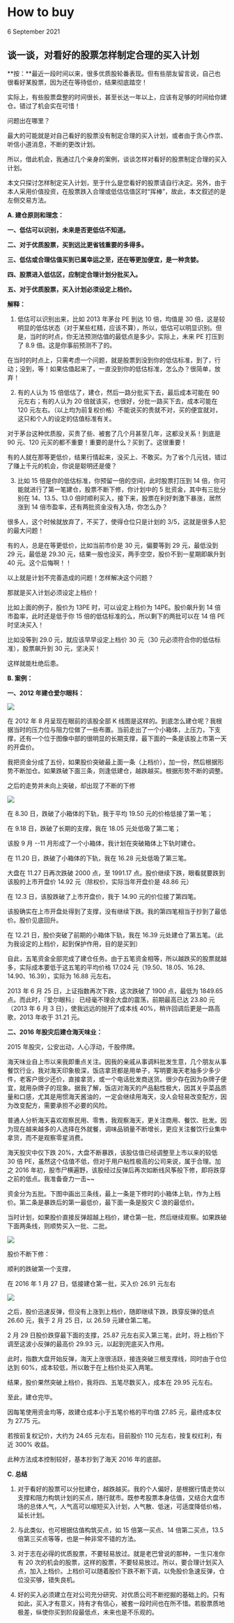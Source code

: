 # How to buy
6 September 2021

## 谈一谈，对看好的股票怎样制定合理的买入计划

**按：**最近一段时间以来，很多优质股轮番表现。但有些朋友留言说，自己也很看好某股票，因为还在等待低价，结果彻底踏空！

实际上，有些股票盘整的时间很长，甚至长达一年以上，应该有足够的时间给你建仓。错过了机会实在可惜！

问题出在哪里？

最大的可能就是对自己看好的股票没有制定合理的买入计划，或者由于贪心作祟、听信小道消息，不断的更改计划。

所以，借此机会，我通过几个亲身的案例，谈谈怎样对看好的股票制定合理的买入计划。

本文只探讨怎样制定买入计划，至于什么是您看好的股票请自行决定。另外，由于本人采用价值投资，在股票跌入合理或低估估值区时“挥棒”，故此，本文叙述的是左侧交易方法。

**A. 建仓原则和理念：**

**一、低估可以识别，未来是否更低估不知道。**

**二、对于优质股票，买到远比更省钱重要的多得多。**

**三、低估或合理估值买到已属幸运之至，还在等更加便宜，是一种贪婪。**

**四、股票进入低估区，应制定合理计划分批买入。**

**五、对于优质股票，买入计划必须设定上档价。**

**解释：**

1. 低估可以识别出来，比如 2013 年茅台 PE 到达 10 倍，均值是 30 倍，这是较明显的低估状态（对于某些杠精，应该不算），所以，低估可以明显识别。但是，当时的时点，你无法预测估值的最低点是多少。实际上，未来 PE 打压到了 8.9 倍。这是你事前预测不了的。

在当时的时点上，只需考虑一个问题，就是股票到没到你的低估标准，到了，行动；没到，等！如果估值起来了，一直没到你的低估标准，怎么办？很简单，放弃！

2. 有的人认为 15 倍低估了，建仓，然后一路分批买下去，最后成本可能在 90 元左右；有的人认为 20 倍就该买，也很好，分批一路买下去，成本可能在 120 元左右。（以上均为前复权价格）不能说买的贵就不对，买的便宜就对，这只和个人的设定的估值标准有关。

对于茅台这种优质股，买贵了些、被套了几个月甚至几年，这都没关系！到底是 90 元、120 元买的都不重要！重要的是什么？买到了。这很重要！

有的人就在那等更低价，结果行情起来，没买上、不敢买。为了省个几元钱，错过了赚上千元的机会，你说是聪明还是傻？

3. 比如 15 倍是你的低估标准，你预留一倍的空间，此时股票打压到 14 倍，你可能就进行了第一笔建仓，股票不断下修，你计划中的 5 批资金，其中有三批分别在 14、13.5、13.0 倍时顺利买入，接下来，股票在利好刺激下暴涨，居然涨到 14 倍市盈率，还有两批资金没有入场，你怎么办？

很多人，这个时候就放弃了，不买了，使得仓位只是计划的 3/5，这就是很多人犯的最大问题！

有的人，总是在等更低价，比如当前市价是 30 元，偏要等到 29 元，最低没到 29 元，最低是 29.30 元，结果一股也没买，两手空空，股价不到一星期即飙升到 40 元。这个后悔啊！！

以上就是计划不完善造成的问题！怎样解决这个问题？

那就是买入计划必须设定上档价！

比如上面的例子，股价为 13PE 时，可以设定上档价为 14PE。股价飙升到 14 倍市盈率，此时还是低于你 15 倍的低估标准的么，所以剩下的两批可以在 14 倍 PE 时坚决买入！

比如没等到 29.0 元，就应该早早设定上档价 30 元（30 元必须符合你的低估标准），股票飙升到 30 元，坚决买！

这样就能杜绝后患。

**B. 案例：**

**一、2012 年建仓爱尔眼科：**

![](/pic/howtobuy1.jpg)

在 2012 年 8 月呈现在眼前的该股全部 K 线图是这样的。到底怎么建仓呢？我根据当时的压力位与阻力位做了一些布置。当前走出了一个小箱体，上压力，下支撑，还有一个位于图像中部的很明显的长期支撑，最下面的一条是该股上市第一天的开盘价。

我把资金分成了五份，如果股价突破最上面一条（上档价），加一份，然后根据形势不断加仓。如果跌破下面三条，则逢低建仓，越跌越买。根据形势不断的调整。

之后的走势并未向上突破，却出现了不断的下修

![](/pic/howtobuy2.jpg)

在 8.30 日，跌破了小箱体的下轨，我于平均 19.50 元的价格低接了第一笔；

在 9.18 日，跌破了长期的支撑，我在 18.05 元处低吸了第二笔；

该股 9 月 --11 月形成了一个小箱体，我计划在突破箱体上下轨时建仓。

在 11.20 日，跌破了小箱体的下轨，我在 16.28 元处低吸了第三笔。

大盘在 11.27 日再次跌破 2000 点，至 1991.17 点。股价继续下跌，眼看就要跌到该股的上市开盘价 14.92 元（除权价，实际当年开盘价是 48.86 元）

在 12.3 日，该股跌破了上市开盘价，我于 14.90 元的价位接了第四笔。

该股确实在上市开盘处得到了支撑，没有继续下跌。我的第四笔相当于抄到了最低价。股价见底回升。

在 12.21 日，股价突破了前期的小箱体下轨，我在 16.39 元处建仓了第五笔。（此为我设定的上档价，起到保护作用，目的是买到）

自此，五笔资金全部完成了建仓任务。由于五笔资金相等，所以越跌买的股票就越多，实际成本要低于这五笔的平均价格 17.024 元（19.50、18.05、16.28、14.90、16.39），实际为 16.88 元左右。

2013 年 6 月 25 日，上证指数再次下跌，这次跌破了 1900 点，最低为 1849.65 点。而此时，『爱尔眼科』 已经毫不理会大盘的震荡，前期最高已达 23.80 元（2013 年 6 月 3 日），使我远远的抛开了成本线 40%，稍许回调后更是一路高歌，2013 年收于 31.21 元。

**二、2016 年股灾后建仓海天味业：**

2015 年股灾，公安出动，人心浮动，千股停牌。

海天味业自上市以来我即重点关注。因我的亲戚从事调料批发生意，几个朋友从事餐饮行业，我对海天印象极深，饭店拿货都是用单子，写明要海天老抽多少多少件，老客户很少还价，直接拿货，或一个电话批发商送货。很少存在因为杂牌子便宜，就用杂牌子的现象。据我了解，饭店对海天的产品黏性极大，因其关乎菜品质量和口感，尤其是用惯海天酱油的，一定会继续用海天，没人会轻易改变配方，因为改变配方，需要承担不必要的风险。

普通人分析海天喜欢观察民用、零售，我观察海天，更关注商用、餐饮、批发。因为现在越来越多的人选择在外就餐，调味品销量不断增长，更应关注餐饮行业集中拿货，而不是观察零星消费。

海天股灾中仅下跌 20%，大盘不断暴跌，该股估值已经调整至上市以来的较低 30 倍 PE，虽然这个估值不低，但对于用户粘性极高的公司来说，属于合理。加之 2016 年初，股市尸横遍野，该股经过反弹后再次如断线风筝般下修，即将跌穿之前的低点。我准备奋力一击~~

资金分为五批。下图中画出三条线，最上一条是下修时的小箱体上轨，作为上档价。第二条是暴跌后的第一最低价，最下面一条是股灾 C 浪的最低价。

当时计划，如果股价直接反弹超越上档价，建仓第一批，然后继续观察。如果跌破下面两条线，则顺势买入一批、二批。

![](/pic/howtobuy3.jpg)

股价不断下修：

顺利的跌破第一个支撑，

在 2016 年 1 月 27 日，低接建仓第一批，买入价 26.91 元左右

![](/pic/howtobuy4.jpg)

之后，股价迅速反弹，但没有上涨到上档价，随即继续下跌，跌穿反弹的低点 26.60 元，我于 2 月 25 日，以 26.59 元建仓第二笔。

2 月 29 日股价跌穿最下面的支撑，25.87 元左右买入第三笔，此时，将上档价下调至这波小反弹的最高价 29.93 元，以起到兜底买入作用。

此时，指数大盘开始反弹，海天上涨很活跃，接连突破三根支撑线，同时由于仓位达到 60%，成本较低，所以敢于在上档价处买入两笔。

结果，股价果然突破上档价，我将四、五笔尽数买入，成本在 29.95 元左右。

至此，建仓完毕。

因每笔使用资金均等，故建仓成本小于五笔价格的平均值 27.85 元，最终成本仅为 27.75 元。

若按前复权记价，大约为 24.65 元左右。目前股价 110 元左右，按复权红利，有近 300% 收益。

此种方法成本控制较好，基本抄到了海天 2016 年的底部。

**C. 总结**

1. 对于看好的股票可以分批建仓，越跌越买。我的个人偏好，是根据行情走势以支撑和阻力构筑计划的买点，随行就市。既参考股票本身估值，又结合大盘市场的总体人气，人气高可以缩短买入计划，人气散、低迷，可适度降低价格，延长计划。

2. 与此类似，也可根据估值构筑买点，如 15 倍第一买点、14 倍第二买点，13.5 倍第三买点等等，也是一种非常不错的方法。

3. 对于志在必得的优质股票，不要轻易放过。就是老巴曾说的那种，一生只准你有 20 次的机会的股票，这样的股票，不要轻易放过。所以，要合理计划买入点，加入上档价。上档价可以随着股价下跌不断下调，以免股价急速反弹，仓位没买够，错失良机。

4. 好的买入必须建立在对公司充分研究、对优质公司不断挖掘的基础上的。只有如此，买入才有意义，持有才有信心，被套一段时间也在所不惜。若股票质地极差，纵使你买到阶段最低点，未来也是不乐观的。

